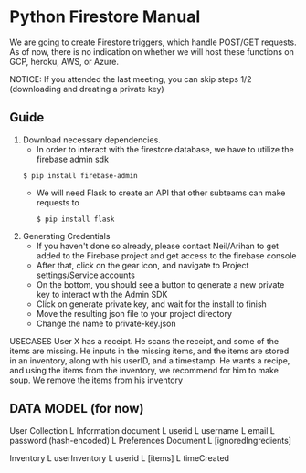 # Python Firestore Manual

We are going to create Firestore triggers, which handle POST/GET requests. As of now, there is no indication on whether we will host these functions on GCP, heroku, AWS, or Azure.

NOTICE: If you attended the last meeting, you can skip steps 1/2 (downloading and dreating a private key)
## Guide
 1. Download necessary dependencies.
    - In order to interact with the firestore database, we have to utilize the firebase admin sdk
    ```console
    $ pip install firebase-admin
    ```
    - We will need Flask to create an API that other subteams can make requests to
        ```console
        $ pip install flask
        ```
2. Generating Credentials 
    - If you haven't done so already, please contact Neil/Arihan to get added to the Firebase project and get access to the firebase console
    - After that, click on the gear icon, and navigate to Project settings/Service accounts
    - On the bottom, you should see a button to generate a new private key to interact with the Admin SDK
    - Click on generate private key, and wait for the install to finish
    - Move the resulting json file to your project directory
    - Change the name to private-key.json




USECASES
User X has a receipt. He scans the receipt, and some of the items are missing. He inputs in the missing items, and the items are 
stored in an inventory, along with his userID, and a timestamp. He wants a recipe, and using the items from the inventory, we recommend for him to make soup. We remove the items from his inventory


DATA MODEL (for now)
----------
User Collection
  L Information document
    L userid
    L username
    L email
    L password (hash-encoded)
  L Preferences Document
    L [ignoredIngredients]

Inventory
  L userInventory
    L userid
    L [items]
    L timeCreated


